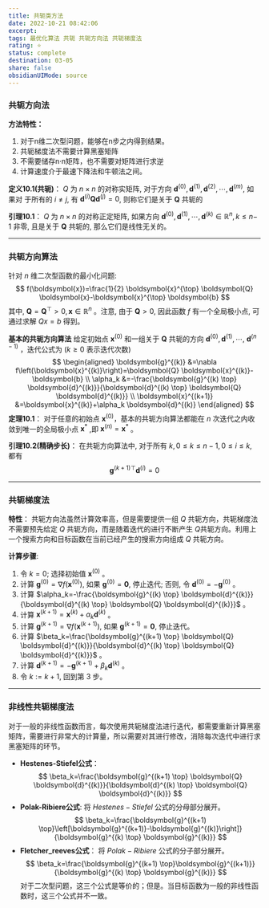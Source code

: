 ```yaml
---
title: 共轭类方法
date: 2022-10-21 08:42:06
excerpt: 
tags: 最优化算法 共轭 共轭方向法 共轭梯度法
rating: ⭐
status: complete 
destination: 03-05 
share: false
obsidianUIMode: source
---
```

### 共轭方向法 
**方法特性：**
1. 对于n维二次型问题，能够在n步之内得到结果。
2. 共轭梯度法不需要计算黑塞矩阵
3. 不需要储存n·n矩阵，也不需要对矩阵进行求逆
4. 计算速度介于最速下降法和牛顿法之间。

**定义10.1(共轭)**：
$Q$ 为 $n \times n$ 的对称实矩阵, 对于方向 $\boldsymbol{d}^{(0)}, \boldsymbol{d}^{(1)}, \boldsymbol{d}^{(2)}, \cdots, \boldsymbol{d}^{(m)}$, 如果对 于所有的 $i \neq j$, 有 $\boldsymbol{d}^{(i)} \boldsymbol{Q} \boldsymbol{d}^{(j)}=0$, 则称它们是关于 $\boldsymbol{Q}$ 共轭的

**引理10.1**：
$Q$ 为 $n \times n$ 的对称正定矩阵, 如果方向 $\boldsymbol{d}^{(0)}, \boldsymbol{d}^{(1)}, \cdots, \boldsymbol{d}^{(k)} \in \mathbb{R}^n, k \leqslant n-$ 1 非零, 且是关于 $\boldsymbol{Q}$ 共轭的, 那么它们是线性无关的。

---
### 共轭方向算法
针对 $n$ 维二次型函数的最小化问题:
$$
f(\boldsymbol{x})=\frac{1}{2} \boldsymbol{x}^{\top} \boldsymbol{Q} \boldsymbol{x}-\boldsymbol{x}^{\top} \boldsymbol{b}
$$
其中, $\boldsymbol{Q}=\boldsymbol{Q}^{\top}>0, \boldsymbol{x} \in \mathbb{R}^n$ 。注意, 由于 $\boldsymbol{Q}>0$, 因此函数 $f$ 有一个全局极小点, 可通过求解 $Q x=b$ 得到。

**基本的共轭方向算法**
给定初始点 $\boldsymbol{x}^{(0)}$ 和一组关于 $\boldsymbol{Q}$ 共轭的方向 $\boldsymbol{d}^{(0)}, \boldsymbol{d}^{(1)}, \cdots$, $\boldsymbol{d}^{(n-1)}$ ，迭代公式为 $(k \geqslant 0$ 表示迭代次数)
$$
\begin{aligned}
\boldsymbol{g}^{(k)} &=\nabla f\left(\boldsymbol{x}^{(k)}\right)=\boldsymbol{Q} \boldsymbol{x}^{(k)}-\boldsymbol{b} \\
\alpha_k &=-\frac{\boldsymbol{g}^{(k) \top} \boldsymbol{d}^{(k)}}{\boldsymbol{d}^{(k) \top} \boldsymbol{Q} \boldsymbol{d}^{(k)}} \\
\boldsymbol{x}^{(k+1)} &=\boldsymbol{x}^{(k)}+\alpha_k \boldsymbol{d}^{(k)}
\end{aligned}
$$
**定理10.1**：
对于任意的初始点 $\boldsymbol{x} ^{(0)}$，基本的共轭方向算法都能在 $n$ 次迭代之内收敛到唯一的全局极小点 $\boldsymbol{x}^*$ ,即 $\boldsymbol{x}^{(n)}=\boldsymbol{x}^*$ 。

**引理10.2(精确步长)**：
在共轭方向算法中, 对于所有 $k, 0 \leqslant k \leqslant n-1,0 \leqslant i \leqslant k$, 都有
$$
\boldsymbol{g}^{(k+1) \top} \boldsymbol{d}^{(i)}=0
$$

---
### 共轭梯度法 
**特性**：
共轭方向法虽然计算效率高，但是需要提供一组 $Q$ 共轭方向，共轭梯度法不需要预先给定 $Q$ 共轭方向，而是随着迭代的进行不断产生 $Q$共轭方向。利用上一个搜索方向和目标函数在当前已经产生的搜索方向组成 $Q$ 共轭方向。

**计算步骤**:
1. 令 $k=0$; 选择初始值 $\boldsymbol{x}^{(0)}$ 。
2. 计算 $\boldsymbol{g}^{(0)}=\nabla f\left(\boldsymbol{x}^{(0)}\right)$, 如果 $\boldsymbol{g}^{(0)}=\mathbf{0}$, 停止迭代; 否则, 令 $\boldsymbol{d}^{(0)}=-\boldsymbol{g}^{(0)}$ 。
3. 计算 $\alpha_k=-\frac{\boldsymbol{g}^{(k) \top} \boldsymbol{d}^{(k)}}{\boldsymbol{d}^{(k) \top} \boldsymbol{Q} \boldsymbol{d}^{(k)}}$ 。
4. 计算 $\boldsymbol{x}^{(k+1)}=\boldsymbol{x}^{(k)}+\alpha_k \boldsymbol{d}^{(k)}$ 。
5. 计算 $\boldsymbol{g}^{(k+1)}=\nabla f\left(\boldsymbol{x}^{(k+1)}\right)$, 如果 $\boldsymbol{g}^{(k+1)}=\mathbf{0}$, 停止迭代。
6. 计算 $\beta_k=\frac{\boldsymbol{g}^{(k+1) \top} \boldsymbol{Q} \boldsymbol{d}^{(k)}}{\boldsymbol{d}^{(k) \top} \boldsymbol{Q} \boldsymbol{d}^{(k)}}$ 。
7. 计算 $\boldsymbol{d}^{(k+1)}=-\boldsymbol{g}^{(k+1)}+\beta_k \boldsymbol{d}^{(k)}$ 。
8. 令 $k:=k+1$, 回到第 3 步。

---
### 非线性共轭梯度法
对于一般的非线性函数而言，每次使用共轭梯度法进行迭代，都需要重新计算黑塞矩阵，需要进行非常大的计算量，所以需要对其进行修改，消除每次迭代中进行求黑塞矩阵的环节。

- **Hestenes-Stiefel公式**：
$$
\beta_k=\frac{\boldsymbol{g}^{(k+1) \top} \boldsymbol{Q} \boldsymbol{d}^{(k)}}{\boldsymbol{d}^{(k) \top} \boldsymbol{Q} \boldsymbol{d}^{(k)}}
$$
- **Polak-Ribiere公式**:
将 $Hestenes-Stiefel$ 公式的分母部分展开。
$$
\beta_k=\frac{\boldsymbol{g}^{(k+1) \top}\left[\boldsymbol{g}^{(k+1)}-\boldsymbol{g}^{(k)}\right]}{\boldsymbol{g}^{(k) \top} \boldsymbol{g}^{(k)}}
$$
- **Fletcher_reeves公式**：
将 $Polak-Ribiere$ 公式的分子部分展开。
$$
\beta_k=\frac{\boldsymbol{g}^{(k+1) \top}\boldsymbol{g}^{(k+1)}}{\boldsymbol{g}^{(k) \top} \boldsymbol{g}^{(k)}}
$$
对于二次型问题，这三个公式是等价的；但是。当目标函数为一般的非线性函数时，这三个公式并不一致。
